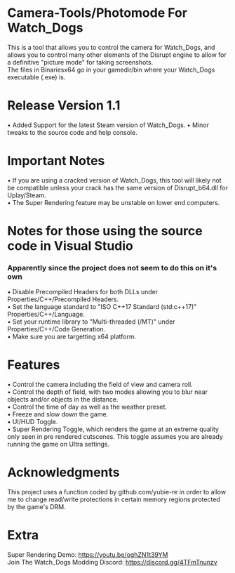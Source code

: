 # Camera-Tools/Photomode For Watch_Dogs
This is a tool that allows you to control the camera for Watch_Dogs, and allows you to control many other elements of the Disrupt engine to allow for a definitive "picture mode" for taking screenshots. <br /> 
The files in Binariesx64 go in your gamedir/bin where your Watch_Dogs executable (.exe) is. 
# Release Version 1.1
• Added Support for the latest Steam version of Watch_Dogs.
• Minor tweaks to the source code and help console.
# Important Notes
• If you are using a cracked version of Watch_Dogs, this tool will likely not be compatible unless your crack has the same version of Disrupt_b64.dll for Uplay/Steam.  <br /> 
• The Super Rendering feature may be unstable on lower end computers.
# Notes for those using the source code in Visual Studio
### Apparently since the project does not seem to do this on it's own  <br /> 
• Disable Precompiled Headers for both DLLs under Properties/C++/Precompiled Headers.  <br /> 
• Set the language standard to "ISO C++17 Standard (std:c++17)" Properties/C++/Language.  <br /> 
• Set your runtime library to "Multi-threaded (/MT)" under Properties/C++/Code Generation.  <br />
• Make sure you are targetting x64 platform.
# Features
• Control the camera including the field of view and camera roll. <br /> 
• Control the depth of field, with two modes allowing you to blur near objects and/or objects in the distance. <br /> 
• Control the time of day as well as the weather preset. <br /> 
• Freeze and slow down the game. <br /> 
• UI/HUD Toggle.  <br /> 
• Super Rendering Toggle, which renders the game at an extreme quality only seen in pre rendered cutscenes. This toggle assumes you are already running the game on Ultra settings.
# Acknowledgments
This project uses a function coded by github.com/yubie-re in order to allow me to change read/write protections in certain memory regions protected by the game's DRM. 
# Extra
Super Rendering Demo: https://youtu.be/oghZN1t39YM  <br />
Join The Watch_Dogs Modding Discord: https://discord.gg/4TFmTnunzv
